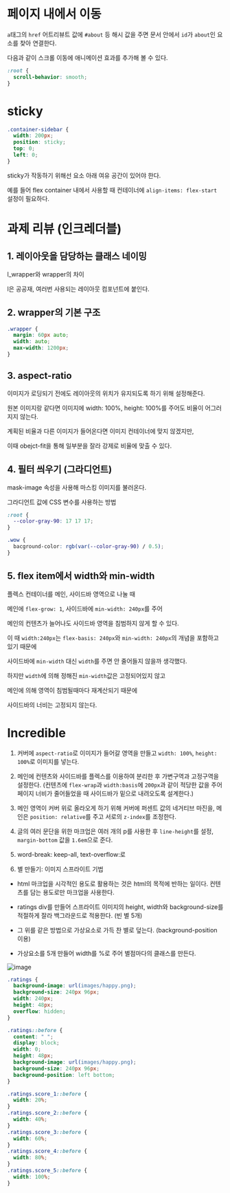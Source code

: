 # 페이지 내에서 이동

`a`태그의 `href` 어트리뷰트 값에 `#about` 등 해시 값을 주면 문서 안에서 `id`가 `about`인 요소를 찾아 연결한다.

다음과 같이 스크롤 이동에 애니메이션 효과를 추가해 볼 수 있다.

```css
:root {
  scroll-behavior: smooth;
}
```

# sticky

```css
.container-sidebar {
  width: 200px;
  position: sticky;
  top: 0;
  left: 0;
}
```

sticky가 작동하기 위해선 요소 아래 여유 공간이 있어야 한다.

예를 들어 flex container 내에서 사용할 때 컨테이너에 `align-items: flex-start` 설정이 필요하다.

# 과제 리뷰 (인크레더블)

## 1. 레이아웃을 담당하는 클래스 네이밍

l_wrapper와 wrapper의 차이

l은 공공재, 여러번 사용되는 레이아웃 컴포넌트에 붙인다.

## 2. wrapper의 기본 구조

```css
.wrapper {
  margin: 60px auto;
  width: auto;
  max-width: 1200px;
}
```

## 3. aspect-ratio

이미지가 로딩되기 전에도 레이아웃의 위치가 유지되도록 하기 위해 설정해준다.

원본 이미지랑 같다면 이미지에 width: 100%, height: 100%를 주어도 비율이 어그러지지 않는다.

계획된 비율과 다른 이미지가 들어온다면 이미지 컨테이너에 맞지 않겠지만,

이때 obejct-fit을 통해 일부분을 잘라 강제로 비율에 맞출 수 있다.

## 4. 필터 씌우기 (그라디언트)

mask-image 속성을 사용해 마스킹 이미지를 불러온다.

그라디언트 값에 CSS 변수를 사용하는 방법

```css
:root {
  --color-gray-90: 17 17 17;
}

.wow {
  bacground-color: rgb(var(--color-gray-90) / 0.5);
}
```

## 5. flex item에서 width와 min-width

플렉스 컨테이너를 메인, 사이드바 영역으로 나눌 때

메인에 `flex-grow: 1`, 사이드바에 `min-width: 240px`를 주어

메인의 컨텐츠가 늘어나도 사이드바 영역을 침범하지 않게 할 수 있다.

이 때 `width:240px`는 `flex-basis: 240px`와 `min-width: 240px`의 개념을 포함하고 있기 때문에

사이드바에 `min-width` 대신 `width`를 주면 안 줄어들지 않을까 생각했다.

하지만 `width`에 의해 정해진 `min-width`값은 고정되어있지 않고

메인에 의해 영역이 침범될때마다 재계산되기 때문에

사이드바의 너비는 고정되지 않는다.

# Incredible

1. 커버에 `aspect-ratio`로 이미지가 들어갈 영역을 만들고 `width: 100%`, `height: 100%`로 이미지를 넣는다.

2. 메인에 컨텐츠와 사이드바를 플렉스를 이용하여 분리한 후 가변구역과 고정구역을 설정한다. (컨텐츠에 `flex-wrap`과 `width:basis`에 `200px`과 같이 적당한 값을 주어 페이지 너비가 줄어들었을 때 사이드바가 밑으로 내려오도록 설계한다.)

3. 메인 영역이 커버 위로 올라오게 하기 위해 커버에 퍼센트 값의 네거티브 마진을, 메인은 `position: relative`를 주고 서로의 `z-index`를 조정한다.

4. 글의 여러 문단을 위한 마크업은 여러 개의 p를 사용한 후 `line-height`를 설정, `margin-bottom` 값을 `1.6em`으로 준다.

5. word-break: keep-all, text-overflow:로

6. 별 만들기: 이미지 스프라이트 기법

- html 마크업을 시각적인 용도로 활용하는 것은 html의 목적에 반하는 일이다. 컨텐츠를 담는 용도로만 마크업을 사용한다.

- ratings div를 만들어 스프라이트 이미지의 height, width와 background-size를 적절하게 잘라 백그라운드로 적용한다. (빈 별 5개)

- 그 위를 같은 방법으로 가상요소로 가득 찬 별로 덮는다. (background-position 이용)

- 가상요소를 5개 만들어 width를 %로 주어 별점마다의 클래스를 만든다.

![image](https://github.com/user-attachments/assets/c8ff7046-4ed1-49a8-9967-b6b406036d8f)

```css
.ratings {
  background-image: url(images/happy.png);
  background-size: 240px 96px;
  width: 240px;
  height: 48px;
  overflow: hidden;
}

.ratings::before {
  content: " ";
  display: block;
  width: 0;
  height: 48px;
  background-image: url(images/happy.png);
  background-size: 240px 96px;
  background-position: left bottom;
}

.ratings.score_1::before {
  width: 20%;
}
.ratings.score_2::before {
  width: 40%;
}
.ratings.score_3::before {
  width: 60%;
}
.ratings.score_4::before {
  width: 80%;
}
.ratings.score_5::before {
  width: 100%;
}
```
